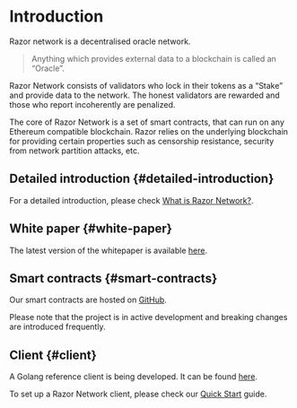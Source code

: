 # Introduction

Razor network is a decentralised oracle network.

> Anything which provides external data to a blockchain is called an “Oracle”.

 Razor Network consists of validators who lock in their tokens as a “Stake” and provide data to the network. The honest validators are rewarded and those who report incoherently are penalized.

The core of Razor Network is a set of smart contracts, that can run on any Ethereum compatible blockchain. Razor relies on the underlying blockchain for providing certain properties such as censorship resistance, security from network partition attacks, etc.

## Detailed introduction {#detailed-introduction}
For a detailed introduction, please check [What is Razor Network?](explainer.md).

## White paper {#white-paper}
The latest version of the whitepaper is available [here](https://razor.network/whitepaper.pdf).

## Smart contracts {#smart-contracts}
Our smart contracts are hosted on [GitHub](https://github.com/razor-network/oracle-contracts).

Please note that the project is in active development and breaking changes are introduced frequently.

## Client {#client}
A Golang reference client is being developed. It can be found [here](https://github.com/razor-network/oracle-node).

To set up a Razor Network client, please check our [Quick Start](stake/mainnet) guide.